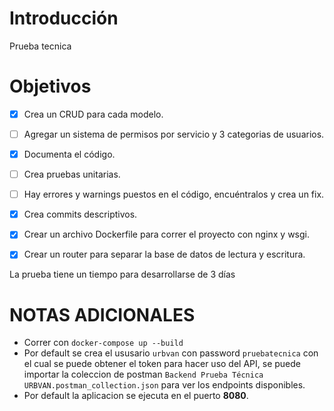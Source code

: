 # Introducción
Prueba tecnica

# Objetivos
- [x] Crea un CRUD para cada modelo.
- [ ] Agregar un sistema de permisos por servicio y 3 categorias de usuarios.
- [x] Documenta el código.
- [ ] Crea pruebas unitarias.
- [ ] Hay errores y warnings puestos en el código, encuéntralos y crea un fix.
- [x] Crea commits descriptivos.
- [x] Crear un archivo Dockerfile para correr el proyecto con nginx y wsgi.
- [X] Crear un router para separar la base de datos de lectura y escritura. 


La prueba tiene un tiempo para desarrollarse de 3 días


# NOTAS ADICIONALES
- Correr con `docker-compose up --build`
- Por default se crea el ususario `urbvan` con password `pruebatecnica` con el cual se puede obtener el token para hacer uso del API, se puede importar la coleccion de postman `Backend Prueba Técnica URBVAN.postman_collection.json` para ver los endpoints disponibles.
- Por default la aplicacion se ejecuta en el puerto **8080**.